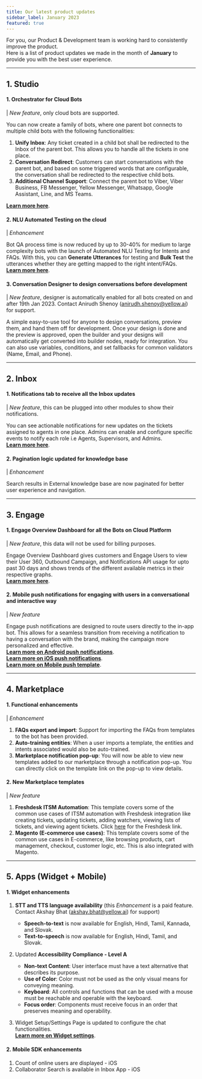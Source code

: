 ```yaml
---
title: Our latest product updates
sidebar_label: January 2023
featured: true
---
```


For you, our Product & Development team is working hard to consistently improve the product.  
Here is a list of product updates we made in the month of **January** to provide you with the best user experience. 

----

## 1. **Studio**

#### 1. Orchestrator for Cloud Bots

| *New feature*, only cloud bots are supported.

You can now create a family of bots, where one parent bot connects to multiple child bots with the following functionalities:
1. **Unify Inbox**: Any ticket created in a child bot shall be redirected to the Inbox of the parent bot. This allows you to handle all the tickets in one place.
2. **Conversation Redirect**: Customers can start conversations with the parent bot, and based on some triggered words that are configurable, the conversation shall be redirected to the respective child bots.
3. **Additional Channel Support**: Connect the parent bot to Viber, Viber Business, FB Messenger, Yellow Messenger, Whatsapp, Google Assistant, Line, and MS Teams.    

[**Learn more here**](https://docs.yellow.ai/docs/platform_concepts/studio/orchestrator).


#### 2. NLU Automated Testing on the cloud 

| *Enhancement* 

Bot QA process time is now reduced by up to 30-40% for medium to large complexity bots with the launch of Automated NLU Testing for Intents and FAQs. With this, you can **Generate Utterances** for testing and **Bulk Test** the utterances whether they are getting mapped to the right intent/FAQs.    
[**Learn more here**](https://docs.yellow.ai/docs/platform_concepts/studio/orchestrator).

#### 3. Conversation Designer to design conversations before development 

| *New feature*, designer is automatically enabled for all bots created on and after 19th Jan 2023. Contact Anirudh Shenoy (anirudh.shenoy@yellow.ai) for support. 

A simple easy-to-use tool for anyone to design conversations, preview them, and  hand them off for development.
Once your design is done and the preview is approved, open the builder and your designs will automatically get converted into builder nodes, ready for integration. You can also use variables, conditions, and set fallbacks for common validators (Name, Email, and Phone).




--------

## 2. **Inbox**

#### 1. Notifications tab to receive all the Inbox updates

| *New feature*, this can be plugged into other modules to show their notifications.

You can see actionable notifications for new updates on the tickets assigned to agents in one place. Admins can enable and configure specific events to notify each role i.e Agents, Supervisors, and Admins.    
[**Learn more here**](https://docs.yellow.ai/docs/platform_concepts/inbox/inbox-settings/account/notification).



#### 2. Pagination logic updated for knowledge base 

| *Enhancement* 

Search results in External knowledge base are now paginated for better user experience and navigation.


--------------

## 3. **Engage**

#### 1. Engage Overview Dashboard for all the Bots on Cloud Platform

| *New feature*, this data will not be used for billing purposes.

Engage Overview Dashboard gives customers and Engage Users to view their User 360, Outbound Campaign, and Notifications API usage for upto past 30 days and shows trends of the different available metrics in their respective graphs.     
[**Learn more here**](https://docs.yellow.ai/docs/platform_concepts/engagement/outbound/engage-overview).




#### 2. Mobile push notifications for engaging with users in a conversational and interactive way

| *New feature* 


Engage push notifications are designed to route users directly to the in-app bot. This allows for a seamless transition from receiving a notification to having a conversation with the brand, making the campaign more personalized and effective.     
[**Learn more on Android push notifications**](https://docs.yellow.ai/docs/platform_concepts/channelConfiguration/android_push).      
[**Learn more on iOS push notifications**](https://docs.yellow.ai/docs/platform_concepts/channelConfiguration/android_push).     
[**Learn more on Mobile push template**](https://docs.yellow.ai/docs/platform_concepts/engagement/outbound/templates/mobilepush#docusaurus_skipToContent_fallback).

----------------

## 4. **Marketplace**

#### 1. Functional enhancements 

| *Enhancement* 

1. **FAQs export and import**: Support for importing the FAQs from templates to the bot has been provided.
2. **Auto-training entities**: When a user imports a template, the entities and intents associated would also be auto-trained.
3. **Marketplace notification pop-up**: You will now be able to view new templates added to our marketplace through a notification pop-up. You can directly click on the template link on the pop-up to view details.

#### 2. New Marketplace templates

| *New feature* 

1. **Freshdesk ITSM Automation**: This template covers some of the common use cases of ITSM automation with Freshdesk integration like creating tickets, updating tickets, adding watchers, viewing lists of tickets, and viewing agent tickets. Click [here](https://cloud.yellow.ai/marketplace/dca1d59ce6e964706377341cf239082f) for the Freshdesk link.
2. **Magento (E-commerce use cases)**: This template covers some of the common use cases in E-commerce, like browsing products, cart management, checkout, customer logic, etc. This is also integrated with Magento.


-----
## 5. **Apps (Widget + Mobile)**

#### 1. Widget enhancements 

1. **STT and TTS language availability** (this *Enhancement* is a paid feature. Contact Akshay Bhat (akshay.bhat@yellow.ai) for support)
    - **Speech-to-text** is now available for English, Hindi, Tamil, Kannada, and Slovak. 
    - **Text-to-speech** is now available for English, Hindi, Tamil, and Slovak.




2. Updated **Accessibility Compliance - Level A**
    - **Non-text Content**: User interface must have a text alternative that describes its purpose.
    - **Use of Color**: Color must not be used as the only visual means for conveying meaning.
    - **Keyboard**: All controls and functions that can be used with a mouse must be reachable and operable with the keyboard.
    - **Focus order**: Components must receive focus in an order that preserves meaning and operability.
3. Widget Setup/Settings Page is updated to configure the chat functionalities.    
[**Learn more on Widget settings**](https://docs.yellow.ai/docs/platform_concepts/channelConfiguration/web-widget).


#### 2. Mobile SDK enhancements

1. Count of online users are displayed - iOS
2. Collaborator Search is available in Inbox App - iOS


